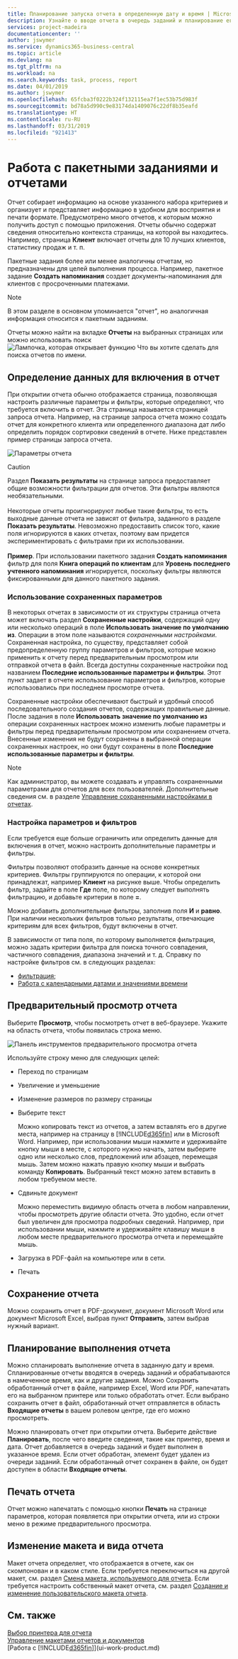 ```yaml
---
title: Планирование запуска отчета в определенную дату и время | Microsoft Docs
description: Узнайте о вводе отчета в очередь заданий и планирование его обработки в конкретные дату и время.
services: project-madeira
documentationcenter: ''
author: jswymer
ms.service: dynamics365-business-central
ms.topic: article
ms.devlang: na
ms.tgt_pltfrm: na
ms.workload: na
ms.search.keywords: task, process, report
ms.date: 04/01/2019
ms.author: jswymer
ms.openlocfilehash: 65fcba3f0222b324f132115ea7f1ec53b75d983f
ms.sourcegitcommit: bd78a5d990c9e83174da1409076c22df8b35eafd
ms.translationtype: HT
ms.contentlocale: ru-RU
ms.lasthandoff: 03/31/2019
ms.locfileid: "921413"
---
```

# <a name="working-with-reports-and-batch-jobs"></a>Работа с пакетными заданиями и отчетами
Отчет собирает информацию на основе указанного набора критериев и организует и представляет информацию в удобном для восприятия и печати формате. Предусмотрено много отчетов, к которым можно получить доступ с помощью приложения. Отчеты обычно содержат сведения относительно контекста страницы, на которой вы находитесь. Например, страница **Клиент** включает отчеты для 10 лучших клиентов, статистику продаж и т. п.

Пакетные задания более или менее аналогичны отчетам, но предназначены для целей выполнения процесса. Например, пакетное задание **Создать напоминания** создает документы-напоминания для клиентов с просроченными платежами.  

> [!NOTE]
> В этом разделе в основном упоминается "отчет", но аналогичная информация относится к пакетным заданиям.

Отчеты можно найти на вкладке **Отчеты** на выбранных страницах или можно использовать поиск ![Лампочка, которая открывает функцию Что вы хотите сделать](media/ui-search/search_small.png "Что вы хотите сделать") для поиска отчетов по имени.


## <a name="specifying-the-data-to-include-in-the-report"></a>Определение данных для включения в отчет
При открытии отчета обычно отображается страница, позволяющая настроить различные параметры и фильтры, которые определяют, что требуется включить в отчет. Эта страница называется страницей запроса отчета. Например, на странице запроса отчета можно создать отчет для конкретного клиента или определенного диапазона дат либо определить порядок сортировки сведений в отчете. Ниже представлен пример страницы запроса отчета.

![Параметры отчета](media/report_options.png "Параметры отчета")

> [!Caution]
> Раздел **Показать результаты** на странице запроса предоставляет общие возможности фильтрации для отчетов. Эти фильтры являются необязательными.<br /><br /> Некоторые отчеты проигнорируют любые такие фильтры, то есть выходные данные отчета не зависят от фильтра, заданного в разделе **Показать результаты**. Невозможно предоставить список того, какие поля игнорируются в каких отчетах, поэтому вам придется экспериментировать с фильтрами при их использовании.<br /><br />
**Пример**. При использовании пакетного задания **Создать напоминания** фильтр для поля **Книга операций по клиентам** для **Уровень последнего учтенного напоминания** игнорируется, поскольку фильтры являются фиксированными для данного пакетного задания.

### <a name="SavedSettings"></a>Использование сохраненных параметров
В некоторых отчетах в зависимости от их структуры страница отчета может включать раздел **Сохраненные настройки**, содержащий одну или несколько операций в поле **Использовать значение по умолчанию из**. Операции в этом поле называются *сохраненными настройками*. Сохраненная настройка, по существу, представляет собой предопределенную группу параметров и фильтров, которые можно применить к отчету перед предварительным просмотром или отправкой отчета в файл. Всегда доступны сохраненные настройки под названием **Последние использованные параметры и фильтры**. Этот пункт задает в отчете использование параметров и фильтров, которые использовались при последнем просмотре отчета.

Сохраненные настройки обеспечивают быстрый и удобный способ последовательного создания отчетов, содержащих правильные данные. После задания в поле **Использовать значение по умолчанию из** операции сохраненных настроек можно изменить любые параметры и фильтры перед предварительным просмотром или сохранением отчета. Внесенные изменения не будут сохранены в выбранной операции сохраненных настроек, но они будут сохранены в поле **Последние использованные параметры и фильтры**.

>[!NOTE]
>Как администратор, вы можете создавать и управлять сохраненными параметрами для отчетов для всех пользователей. Дополнительные сведения см. в разделе [Управление сохраненными настройками в отчетах](reports-saving-reusing-settings.md).

### <a name="setting-options-and-filters"></a>Настройка параметров и фильтров
Если требуется еще больше ограничить или определить данные для включения в отчет, можно настроить дополнительные параметры и фильтры.

Фильтры позволяют отобразить данные на основе конкретных критериев. Фильтры группируются по операции, к которой они принадлежат, например **Клиент** на рисунке выше. Чтобы определить фильтр, задайте в поле **Где** поле, по которому следует выполнять фильтрацию, и добавьте критерии в поле **=**.

Можно добавить дополнительные фильтры, заполнив поля **И** и **равно**. При наличии нескольких фильтров только результаты, отвечающие критериям для всех фильтров, будут включены в отчет.

В зависимости от типа поля, по которому выполняется фильтрация, можно задать критерии фильтра для поиска точного совпадения, частичного совпадения, диапазона значений и т. д. Справку по настройке фильтров см. в следующих разделах:
-   [фильтрация;](ui-enter-criteria-filters.md#FilterCriteria)
-   [Работа с календарными датами и значениями времени](ui-enter-date-ranges.md)

## <a name="previewing-a-report"></a>Предварительный просмотр отчета
Выберите **Просмотр**, чтобы посмотреть отчет в веб-браузере. Укажите на область отчета, чтобы появилась строка меню.  

![Панель инструментов предварительного просмотра отчета](media/report_viewer.png "Панель инструментов предварительного просмотра отчета")

Используйте строку меню для следующих целей:

-   Переход по страницам
-   Увеличение и уменьшение
-   Изменение размеров по размеру страницы
-   Выберите текст

    Можно копировать текст из отчетов, а затем вставлять его в другие места, например на страницу в [!INCLUDE[d365fin](includes/d365fin_md.md)] или в Microsoft Word.  Например, при использовании мыши нажмите и удерживайте кнопку мыши в месте, с которого нужно начать, затем выберите одно или несколько слов, предложений или абзацев, перемещая мышь. Затем можно нажать правую кнопку мыши и выбрать команду **Копировать**. Выбранный текст можно затем вставить в любом требуемом месте.
-   Сдвиньте документ

    Можно переместить видимую область отчета в любом направлении, чтобы просмотреть другие области отчета. Это удобно, если отчет был увеличен для просмотра подробных сведений.  Например, при использовании мыши, нажмите и удерживайте клавишу мыши в любом месте предварительного просмотра отчета и перемещайте мышь.

-   Загрузка в PDF-файл на компьютере или в сети.
-   Печать


## <a name="saving-a-report"></a>Сохранение отчета
Можно сохранить отчет в PDF-документ, документ Microsoft Word или документ Microsoft Excel, выбрав пункт **Отправить**, затем выбрав нужный вариант.

## <a name="ScheduleReport"></a> Планирование выполнения отчета
Можно спланировать выполнение отчета в заданную дату и время. Спланированные отчеты вводятся в очередь заданий и обрабатываются в намеченное время, как и другие задания. Можно Сохранить обработанный отчет в файле, например Excel, Word или PDF, напечатать его на выбранном принтере или только обработать отчет. Если выбрано сохранить отчет в файл, обработанный отчет отправляется в область **Входящие отчеты** в вашем ролевом центре, где его можно просмотреть.

Можно планировать отчет при открытии отчета. Выберите действие **Планировать**, после чего введите сведения, такие как принтер, время и дата. Отчет добавляется в очередь заданий и будет выполнен в указанное время. Если отчет обработан, элемент будет удален из очереди заданий. Если обработанный отчет сохранен в файле, он будет доступен в области **Входящие отчеты**.

## <a name="PrintReport"></a>Печать отчета
Отчет можно напечатать с помощью кнопки **Печать** на странице параметров, которая появляется при открытии отчета, или из строки меню в режиме предварительного просмотра.

## <a name="changing-the-layout-and-look-of-a-report"></a>Изменение макета и вида отчета
Макет отчета определяет, что отображается в отчете, как он скомпонован и в каком стиле. Если требуется переключиться на другой макет, см. раздел [Смена макета, используемого для отчета](ui-how-change-layout-currently-used-report.md). Если требуется настроить собственный макет отчета, см. раздел [Создание и изменение пользовательского макета отчета](ui-how-create-custom-report-layout.md).

## <a name="see-also"></a>См. также
[Выбор принтера для отчета](ui-specify-printer-selection-reports.md)  
[Управление макетами отчетов и документов](ui-manage-report-layouts.md)  
[Работа с [!INCLUDE[d365fin](includes/d365fin_md.md)]](ui-work-product.md)

